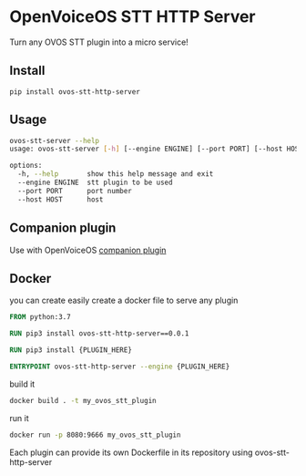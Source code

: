 # OpenVoiceOS STT HTTP Server

Turn any OVOS STT plugin into a micro service!

## Install

`pip install ovos-stt-http-server`

## Usage

```bash
ovos-stt-server --help
usage: ovos-stt-server [-h] [--engine ENGINE] [--port PORT] [--host HOST]

options:
  -h, --help       show this help message and exit
  --engine ENGINE  stt plugin to be used
  --port PORT      port number
  --host HOST      host
```

## Companion plugin

Use with OpenVoiceOS [companion plugin](https://github.com/OpenVoiceOS/ovos-stt-server-plugin)


## Docker

you can create easily create a docker file to serve any plugin

```dockerfile
FROM python:3.7

RUN pip3 install ovos-stt-http-server==0.0.1

RUN pip3 install {PLUGIN_HERE}

ENTRYPOINT ovos-stt-http-server --engine {PLUGIN_HERE}
```

build it
```bash
docker build . -t my_ovos_stt_plugin
```

run it
```bash
docker run -p 8080:9666 my_ovos_stt_plugin
```

Each plugin can provide its own Dockerfile in its repository using ovos-stt-http-server
